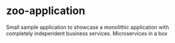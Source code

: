 # zoo-application
Small sample application to showcase a monolithic application with completely independent business services. Microservices in a box
